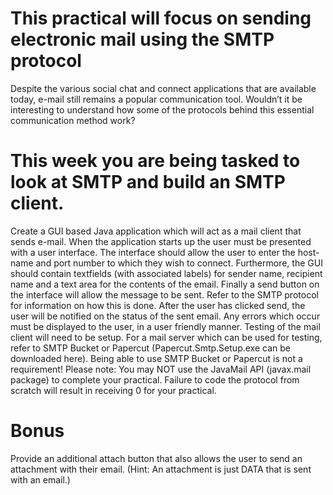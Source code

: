 # This practical will focus on sending electronic mail using the SMTP protocol

Despite the various social chat and connect applications that are available today, e-mail still
remains a popular communication tool. Wouldn’t it be interesting to understand how some
of the protocols behind this essential communication method work? 

# This week you are being tasked to look at SMTP and build an SMTP client.

Create a GUI based Java application which will act as a mail client that sends e-mail. When
the application starts up the user must be presented with a user interface. The interface
should allow the user to enter the host-name and port number to which they wish to connect.
Furthermore, the GUI should contain textfields (with associated labels) for sender name,
recipient name and a text area for the contents of the email. Finally a send button on the
interface will allow the message to be sent. Refer to the SMTP protocol for information on
how this is done.
After the user has clicked send, the user will be notified on the status of the sent email. Any
errors which occur must be displayed to the user, in a user friendly manner. Testing of the
mail client will need to be setup. For a mail server which can be used for testing, refer to
SMTP Bucket or Papercut (Papercut.Smtp.Setup.exe can be downloaded here). Being able
to use SMTP Bucket or Papercut is not a requirement!
Please note: You may NOT use the JavaMail API (javax.mail package) to complete your
practical. Failure to code the protocol from scratch will result in receiving 0 for your practical.

# Bonus
Provide an additional attach button that also allows the user to send an attachment with
their email. (Hint: An attachment is just DATA that is sent with an email.)


